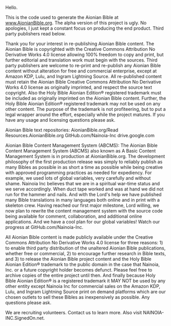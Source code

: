 Hello.

This is the code used to generate the Aionian Bible at www.AionianBible.org.
The alpha version of this project is ugly.
No apologies, I just kept a constant focus on producing the end product.
Third party publishers read below.

Thank you for your interest in re-publishing Aionian Bible content. The Aionian Bible is copyrighted with the Creative Commons Attribution No Derivative Works 4.0 license allowing 100% freedom to copy and print, but further editorial and translation work must begin with the sources. Third party publishers are welcome to re-print and re-publish any Aionian Bible content without alteration for free and commercial enterprise, except at Amazon KDP, Lulu, and Ingram Lightning Source. All re-published content must retain the Aionian Bible Creative Commons Attribution No Derivative Works 4.0 license as originally imprinted, and respect the source text copyright. Also the Holy Bible Aionian Edition® registered trademark must be included as originally imprinted on the Aionian Bible content. Further, the Holy Bible Aionian Edition® registered trademark may not be used on any other content. The purpose of the trademark is not profiteering, but to put a legal wrapper around the effort, especially while the project matures. If you have any usage and licensing questions please ask.

Aionian Bible text repositories:
AionianBible.org/Read
Resources.AionianBible.org
GitHub.com/Nainoia-Inc
drive.google.com

Aionian Bible Content Management System (ABCMS):
The Aionian Bible Content Management System (ABCMS) also known as A Basic Content Management System is in production at AionianBible.org. The development philosophy of the first production release was simply to reliably publish as many Bibles as possible in as short a time as possible while being creative with approved programming practices as needed for expediency. For example, we used lots of global variables, very carefully and without shame. Nainoia Inc believes that we are in a spiritual war-time status and we serve accordingly. When duct tape worked and was at hand we did not run for the hammer and nails. And with the Lord's help we have published many Bible translations in many languages both online and in print with a skeleton crew. Having reached our first major milestone, Lord willing, we now plan to rewrite the content management system with the source code being available for comment, collaboration, and additional online applications. And we have a cool plan for our global variables! Watch our progress at GitHub.com/Nainoia-Inc.

All Aionian Bible content is made publicly available under the Creative Commons Attribution No Derivative Works 4.0 license for three reasons: 1) to enable third party distribution of the unaltered Aionian Bible publications, whether free or commercial, 2) to encourage further research in Bible texts, and 3) to release the Aionian Bible project content and the Holy Bible Aionian Edition® trademark to the public domain in the case that Nainoia, Inc. or a future copyright holder becomes defunct. Please feel free to archive copies of the entire project until then. And finally because Holy Bible Aionian Edition® is a registered trademark it MAY NOT be used by any other entity except Nainoia Inc for commercial sales on the Amazon KDP, Lulu, and Ingram Lightning Source print on demand platforms which are our chosen outlets to sell these Bibles as inexpensively as possible. Any questions please ask.

We are recruiting volunteers. Contact us to learn more. Also visit NAINOIA-INC.SignedOn.net. 